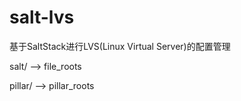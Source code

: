 salt-lvs
========

基于SaltStack进行LVS(Linux Virtual Server)的配置管理

salt/ --> file_roots

pillar/  --> pillar_roots
